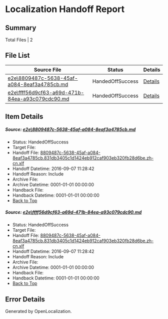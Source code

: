 # <a name='report-top'></a> Localization Handoff Report

## Summary
 Total Files | 2

## File List
 Source File | Status | Details 
 ----------- | ------ | ------- 
 [e2e\8809487c-5638-45af-a084-8eaf3a4785cb.md](https://github.com/OpenLocalizationTestOrg/ol-test0/blob/901ffa73a7f045782e6cc19cd6a36931376ff471/e2e/8809487c-5638-45af-a084-8eaf3a4785cb.md) | HandedOffSuccess | [Details](#a22fc25a13744017b513b7dd693d560b50b322aa1)
 [e2e\ffff56d9cf63-a69d-471b-84ea-a93c079cdc90.md](https://github.com/OpenLocalizationTestOrg/ol-test0/blob/901ffa73a7f045782e6cc19cd6a36931376ff471/e2e/ffff56d9cf63-a69d-471b-84ea-a93c079cdc90.md) | HandedOffSuccess | [Details](#a22fc25a13744017b513b7dd693d560b50b322aa2)

## Item Details
##### <a name='a22fc25a13744017b513b7dd693d560b50b322aa1'></a> Source: [e2e\8809487c-5638-45af-a084-8eaf3a4785cb.md](https://github.com/OpenLocalizationTestOrg/ol-test0/blob/901ffa73a7f045782e6cc19cd6a36931376ff471/e2e/8809487c-5638-45af-a084-8eaf3a4785cb.md)
* Status: HandedOffSuccess
* Target File: 
* Handoff File: [8809487c-5638-45af-a084-8eaf3a4785cb.831db3405c1d1424eb912caf903eb320fb28d6be.zh-cn.xlf](https://github.com/OpenLocalizationTestOrg/ol-test0-handoff/blob/6ccb4670172e1ec6413d399d424612945f4b69dd/ol-handoff/OpenLocalizationTestOrg/ol-test0-zhcn/ci/ht/8809487c-5638-45af-a084-8eaf3a4785cb.831db3405c1d1424eb912caf903eb320fb28d6be.zh-cn.xlf)
* Handoff Datetime: 2016-09-07 11:28:42
* Handoff Reason: Include
* Archive File: 
* Archive Datetime: 0001-01-01 00:00:00
* Handback File: 
* Handback Datetime: 0001-01-01 00:00:00
* [Back to Top](#report-top)

##### <a name='a22fc25a13744017b513b7dd693d560b50b322aa2'></a> Source: [e2e\ffff56d9cf63-a69d-471b-84ea-a93c079cdc90.md](https://github.com/OpenLocalizationTestOrg/ol-test0/blob/901ffa73a7f045782e6cc19cd6a36931376ff471/e2e/ffff56d9cf63-a69d-471b-84ea-a93c079cdc90.md)
* Status: HandedOffSuccess
* Target File: 
* Handoff File: [8809487c-5638-45af-a084-8eaf3a4785cb.831db3405c1d1424eb912caf903eb320fb28d6be.zh-cn.xlf](https://github.com/OpenLocalizationTestOrg/ol-test0-handoff/blob/6ccb4670172e1ec6413d399d424612945f4b69dd/ol-handoff/OpenLocalizationTestOrg/ol-test0-zhcn/ci/ht/8809487c-5638-45af-a084-8eaf3a4785cb.831db3405c1d1424eb912caf903eb320fb28d6be.zh-cn.xlf)
* Handoff Datetime: 2016-09-07 11:28:42
* Handoff Reason: Include
* Archive File: 
* Archive Datetime: 0001-01-01 00:00:00
* Handback File: 
* Handback Datetime: 0001-01-01 00:00:00
* [Back to Top](#report-top)


## Error Details

Generated by OpenLocalization.
